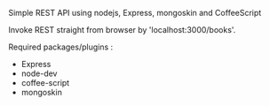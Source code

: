Simple REST API using nodejs, Express, mongoskin and CoffeeScript

Invoke REST straight from browser by 'localhost:3000/books'.

Required packages/plugins :
 - Express
 - node-dev
 - coffee-script
 - mongoskin